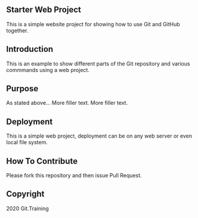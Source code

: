 ## Starter Web Project

This is a simple website project for showing how to use Git and GitHub together.

## Introduction

This is an example to show different parts of the Git repository and various commmands using a web project.

## Purpose

As stated above... More filler text. More filler text.

## Deployment

This is a simple web project, deployment can be on any web server or even local file system.

## How To Contribute

Please fork this repository and then issue Pull Request.

## Copyright

2020 Git.Training
